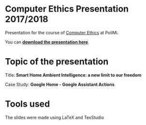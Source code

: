# Computer Ethics Presentation 2017/2018
Presentation for the course of [Computer Ethics](http://home.deib.polimi.it/schiaffo/CE/) at PoliMi.

You can **[download the presentation here](https://github.com/ste23droid/computer_ethics_project/raw/master/slides/ethics_presentation.pdf)**.

# Topic of the presentation
Title: **Smart Home Ambient Intelligence: a new limit to our freedom**

Case Study: **Google Home - Google Assistant Actions**

# Tools used
The slides were made using LaTeX and TexStudio
